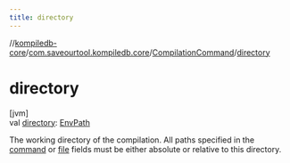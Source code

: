 ```yaml
---
title: directory
---
```

//[kompiledb-core](../../../index.html)/[com.saveourtool.kompiledb.core](../index.html)/[CompilationCommand](index.html)/[directory](directory.html)



# directory



[jvm]\
val [directory](directory.html): [EnvPath](../-env-path/index.html)



The working directory of the compilation. All paths specified in the [command](command.html) or [file](file.html) fields must be either absolute or relative to this directory.




